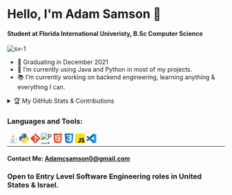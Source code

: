 # Hello, I'm Adam Samson 👋

#### Student at Florida International Univeristy, B.Sc Computer Science <br>



![sv-1](https://user-images.githubusercontent.com/64390520/130308133-f311dc94-e3d3-4eb7-974b-6ffb4e9ebe4c.gif)

+ 🌟 Graduating in December 2021 <br>
+ 🧰 I’m currently using Java and Python in most of my projects. <br>
+ 📚 I’m currently working on backend engineering, learning anything & everything I can. <br>


<details>
<summary> 🏆 My GitHub Stats & Contributions</summary>
  <img height="180em" src="https://github-readme-stats.vercel.app/api?username=Adamcsamson&show_icons=true&hide_border=true&&count_private=true&include_all_commits=true" />
</details>

### Languages and Tools:

[<img align="left" alt="Java" height="26px" width="26px" src="https://github.com/vscode-icons/vscode-icons/raw/master/icons/file_type_jar.svg" />][java]
[<img align="left" alt="Python" height="26px" width="26px" src="https://github.com/vscode-icons/vscode-icons/raw/master/icons/file_type_python.svg" />][python]
[<img align="left" alt="Git" height="26px" width="26px" src="https://github.com/vscode-icons/vscode-icons/raw/master/icons/file_type_git.svg" />][git]
[<img align="left" alt="PostgreSQL" height="26px" width="26px" src="https://upload.wikimedia.org/wikipedia/commons/2/29/Postgresql_elephant.svg" />][postgresql]
[<img align="left" alt="HTML5" height="26px" width="26px" src="https://github.com/vscode-icons/vscode-icons/raw/master/icons/file_type_html.svg" />][html]
[<img align="left" alt="CSS3" height="26px" width="26px" src="https://github.com/vscode-icons/vscode-icons/raw/master/icons/file_type_css.svg" />][css]
[<img align="left" alt="JavaScript" height="26px" width="26px" src="https://github.com/vscode-icons/vscode-icons/raw/master/icons/file_type_js_official.svg" />][js]
[<img align="left" alt="Visual Studio Code" height="26px" width="26px" src="https://github.com/vscode-icons/vscode-icons/raw/master/icons/file_type_vscode.svg" />][vscode]
<br>

---

#### Contact Me: Adamcsamson0@gmail.com <br>

### Open to Entry Level Software Engineering roles in United States & Israel.

[wca]: https://www.worldcubeassociation.org/persons/2014WYCE01/
[vscode]: https://code.visualstudio.com/
[html]: https://www.w3schools.com/html/
[css]: https://www.w3schools.com/css/
[js]: https://www.w3schools.com/js/
[ts]: https://www.typescriptlang.org/
[react]: https://reactjs.org/
[vim]: https://www.vim.org/
[graphql]: https://graphql.org/
[postgresql]: https://www.postgresql.org/
[git]: https://git-scm.com/
[node]: https://nodejs.org/en/docs/
[firebase]: https://firebase.google.com/
[netlify]: https://www.netlify.com/
[docker]: https://www.docker.com/
[electron]: https://www.electronjs.org/
[ionic]: https://ionicframework.com/
[unity]: https://unity.com/
[asp]: https://dotnet.microsoft.com/
[socket]: https://socket.io/
[c#]: https://docs.microsoft.com/en-us/dotnet/csharp/
[java]: https://docs.oracle.com/javase/8/docs/
[python]: https://www.python.org/
[tensorflow]: https://www.tensorflow.org/
[redis]: https://redis.io/
[terminal]: https://fishshell.com/
[figma]: https://figma.com/
[inkscape]: https://inkscape.org/
[nextjs]: https://nextjs.org/
[reactnative]: https://reactnative.dev/

